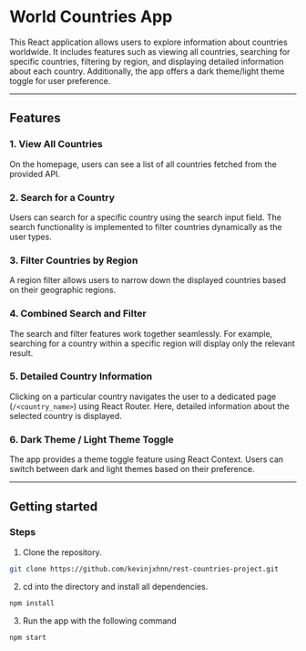 # World Countries App

This React application allows users to explore information about countries worldwide. It includes features such as viewing all countries, searching for specific countries, filtering by region, and displaying detailed information about each country. Additionally, the app offers a dark theme/light theme toggle for user preference.

--- 

## Features

### 1. View All Countries

On the homepage, users can see a list of all countries fetched from the provided API. 

### 2. Search for a Country

Users can search for a specific country using the search input field. The search functionality is implemented to filter countries dynamically as the user types.

### 3. Filter Countries by Region

A region filter allows users to narrow down the displayed countries based on their geographic regions.

### 4. Combined Search and Filter

The search and filter features work together seamlessly. For example, searching for a country within a specific region will display only the relevant result.

### 5. Detailed Country Information

Clicking on a particular country navigates the user to a dedicated page (`/<country_name>`) using React Router. Here, detailed information about the selected country is displayed.

### 6. Dark Theme / Light Theme Toggle

The app provides a theme toggle feature using React Context. Users can switch between dark and light themes based on their preference.

---

## Getting started

### Steps

1. Clone the repository.

``` bash
git clone https://github.com/kevinjxhnn/rest-countries-project.git
```

2. cd into the directory and install all dependencies.

```bash
npm install
```


3. Run the app with the following command
```bash
npm start
```


